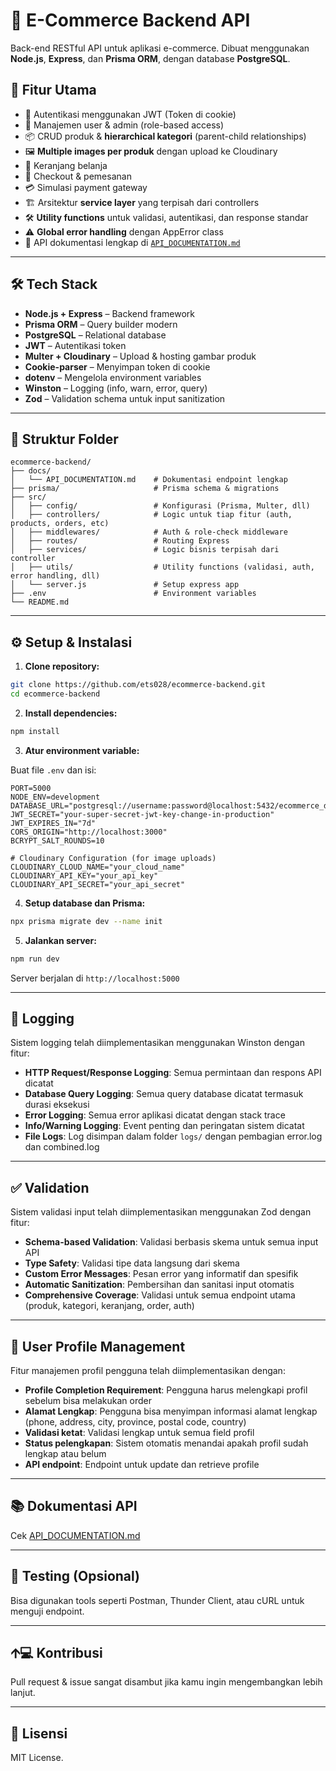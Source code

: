 # 💼 E-Commerce Backend API

Back-end RESTful API untuk aplikasi e-commerce. Dibuat menggunakan **Node.js**, **Express**, dan **Prisma ORM**, dengan database **PostgreSQL**.

## 🚀 Fitur Utama

- 🔐 Autentikasi menggunakan JWT (Token di cookie)
- 👤 Manajemen user & admin (role-based access)
- 📦 CRUD produk & **hierarchical kategori** (parent-child relationships)
- 🖼️ **Multiple images per produk** dengan upload ke Cloudinary
- 🛒 Keranjang belanja
- 🧾 Checkout & pemesanan
- 💳 Simulasi payment gateway
- 🏗️ Arsitektur **service layer** yang terpisah dari controllers
- 🛠️ **Utility functions** untuk validasi, autentikasi, dan response standar
- ⚠️ **Global error handling** dengan AppError class
- 📂 API dokumentasi lengkap di [`API_DOCUMENTATION.md`](./docs/API_DOCUMENTATION.md)

---

## 🛠️ Tech Stack

- **Node.js + Express** – Backend framework
- **Prisma ORM** – Query builder modern
- **PostgreSQL** – Relational database
- **JWT** – Autentikasi token
- **Multer + Cloudinary** – Upload & hosting gambar produk
- **Cookie-parser** – Menyimpan token di cookie
- **dotenv** – Mengelola environment variables
- **Winston** – Logging (info, warn, error, query)
- **Zod** – Validation schema untuk input sanitization

---

## 📁 Struktur Folder

```
ecommerce-backend/
├── docs/
│   └── API_DOCUMENTATION.md    # Dokumentasi endpoint lengkap
├── prisma/                     # Prisma schema & migrations
├── src/
│   ├── config/                 # Konfigurasi (Prisma, Multer, dll)
│   ├── controllers/            # Logic untuk tiap fitur (auth, products, orders, etc)
│   ├── middlewares/            # Auth & role-check middleware
│   ├── routes/                 # Routing Express
│   ├── services/               # Logic bisnis terpisah dari controller
│   ├── utils/                  # Utility functions (validasi, auth, error handling, dll)
│   └── server.js               # Setup express app
├── .env                        # Environment variables
└── README.md
```

---

## ⚙️ Setup & Instalasi

1. **Clone repository:**

```bash
git clone https://github.com/ets028/ecommerce-backend.git
cd ecommerce-backend
```

2. **Install dependencies:**

```bash
npm install
```

3. **Atur environment variable:**

Buat file `.env` dan isi:

```env
PORT=5000
NODE_ENV=development
DATABASE_URL="postgresql://username:password@localhost:5432/ecommerce_db"
JWT_SECRET="your-super-secret-jwt-key-change-in-production"
JWT_EXPIRES_IN="7d"
CORS_ORIGIN="http://localhost:3000"
BCRYPT_SALT_ROUNDS=10

# Cloudinary Configuration (for image uploads)
CLOUDINARY_CLOUD_NAME="your_cloud_name"
CLOUDINARY_API_KEY="your_api_key"
CLOUDINARY_API_SECRET="your_api_secret"
```

4. **Setup database dan Prisma:**

```bash
npx prisma migrate dev --name init
```

5. **Jalankan server:**

```bash
npm run dev
```

Server berjalan di `http://localhost:5000`

---

## 📝 Logging

Sistem logging telah diimplementasikan menggunakan Winston dengan fitur:

- **HTTP Request/Response Logging**: Semua permintaan dan respons API dicatat
- **Database Query Logging**: Semua query database dicatat termasuk durasi eksekusi
- **Error Logging**: Semua error aplikasi dicatat dengan stack trace
- **Info/Warning Logging**: Event penting dan peringatan sistem dicatat
- **File Logs**: Log disimpan dalam folder `logs/` dengan pembagian error.log dan combined.log

---

## ✅ Validation

Sistem validasi input telah diimplementasikan menggunakan Zod dengan fitur:

- **Schema-based Validation**: Validasi berbasis skema untuk semua input API
- **Type Safety**: Validasi tipe data langsung dari skema
- **Custom Error Messages**: Pesan error yang informatif dan spesifik
- **Automatic Sanitization**: Pembersihan dan sanitasi input otomatis
- **Comprehensive Coverage**: Validasi untuk semua endpoint utama (produk, kategori, keranjang, order, auth)

---

## 👤 User Profile Management

Fitur manajemen profil pengguna telah diimplementasikan dengan:

- **Profile Completion Requirement**: Pengguna harus melengkapi profil sebelum bisa melakukan order
- **Alamat Lengkap**: Pengguna bisa menyimpan informasi alamat lengkap (phone, address, city, province, postal code, country)
- **Validasi ketat**: Validasi lengkap untuk semua field profil
- **Status pelengkapan**: Sistem otomatis menandai apakah profil sudah lengkap atau belum
- **API endpoint**: Endpoint untuk update dan retrieve profile

---

## 📚 Dokumentasi API

Cek [API_DOCUMENTATION.md](./docs/API_DOCUMENTATION.md)

---

## 🥪 Testing (Opsional)

Bisa digunakan tools seperti Postman, Thunder Client, atau cURL untuk menguji endpoint.

---

## 🡩‍💻 Kontribusi

Pull request & issue sangat disambut jika kamu ingin mengembangkan lebih lanjut.

---

## 📄 Lisensi

MIT License.
